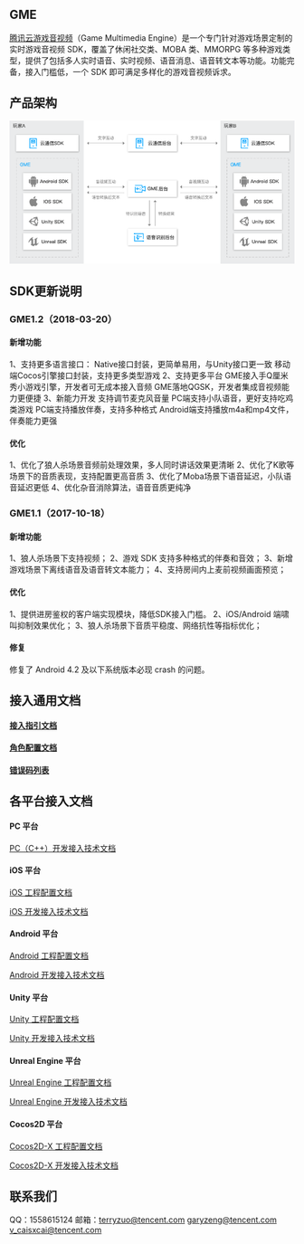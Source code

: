 ## GME
[腾讯云游戏音视频](https://cloud.tencent.com/product/tmg?idx=1)（Game Multimedia Engine）是一个专门针对游戏场景定制的实时游戏音视频 SDK，覆盖了休闲社交类、MOBA 类、MMORPG 等多种游戏类型，提供了包括多人实时语音、实时视频、语音消息、语音转文本等功能。功能完备，接入门槛低，一个 SDK 即可满足多样化的游戏音视频诉求。

## 产品架构
![image](Image/d.png)


## SDK更新说明
### GME1.2（2018-03-20）
#### 新增功能
1、支持更多语言接口：
 Native接口封装，更简单易用，与Unity接口更一致
 移动端Cocos引擎接口封装，支持更多类型游戏
2、支持更多平台
 GME接入手Q厘米秀小游戏引擎，开发者可无成本接入音频
 GME落地QGSK，开发者集成音视频能力更便捷
3、新能力开发
 支持调节麦克风音量
 PC端支持小队语音，更好支持吃鸡类游戏
 PC端支持播放伴奏，支持多种格式
 Android端支持播放m4a和mp4文件，伴奏能力更强
#### 优化
 1、优化了狼人杀场景音频前处理效果，多人同时讲话效果更清晰
 2、优化了K歌等场景下的音质表现，支持配置更高音质
 3、优化了Moba场景下语音延迟，小队语音延迟更低
 4、优化杂音消除算法，语音音质更纯净
### GME1.1（2017-10-18）
#### 新增功能
1、狼人杀场景下支持视频；
2、游戏 SDK 支持多种格式的伴奏和音效；
3、新增游戏场景下离线语音及语音转文本能力；
4、支持房间内上麦前视频画面预览；
#### 优化
1、提供进房鉴权的客户端实现模块，降低SDK接入门槛。
2、iOS/Android 端啸叫抑制效果优化；
3、狼人杀场景下音质平稳度、网络抗性等指标优化；
#### 修复
修复了 Android 4.2 及以下系统版本必现 crash 的问题。

## 接入通用文档
#### [接入指引文档](https://github.com/TencentMediaLab/GME/blob/master/GME%20Introduction.md)
#### [角色配置文档](https://github.com/TencentMediaLab/GME/blob/master/GME%20Developer%20Manual/GME%20Role%20Manual.md)
#### [错误码列表](https://github.com/TencentMediaLab/GME/blob/master/GME%20Developer%20Manual/GME%20Error%20Code.md)

## 各平台接入文档
#### PC 平台
[PC（C++）开发接入技术文档](https://github.com/TencentMediaLab/GME/blob/master/GME%20Developer%20Manual/Windows%20Developer%20Manual/C%2B%2B%20SDK%20Developer%20Manual.md)

#### iOS 平台
[iOS 工程配置文档](https://github.com/TencentMediaLab/GME/blob/master/GME%20Developer%20Manual/iOS%20Developer%20Manual/iOS%20SDK%20Project%20Configuration.md)

[iOS 开发接入技术文档](https://github.com/TencentMediaLab/GME/blob/master/GME%20Developer%20Manual/iOS%20Developer%20Manual/iOS%20SDK%20Developer%20Manual.md)

#### Android 平台
[Android 工程配置文档](https://github.com/TencentMediaLab/GME/blob/master/GME%20Developer%20Manual/Android%20Developer%20Manual/Android%20SDK%20Project%20Configuration.md)

[Android 开发接入技术文档](https://github.com/TencentMediaLab/GME/blob/master/GME%20Developer%20Manual/Android%20Developer%20Manual/Android%20SDK%20Developer%20Manual.md)

#### Unity 平台
[Unity 工程配置文档](https://github.com/TencentMediaLab/GME/blob/master/GME%20Developer%20Manual/Unity%20Developer%20Manual/Unity%20SDK%20Project%20Configuration.md)

[Unity 开发接入技术文档](https://github.com/TencentMediaLab/GME/blob/master/GME%20Developer%20Manual/Unity%20Developer%20Manual/Unity%20SDK%20Developer%20Manual.md)

#### Unreal Engine 平台
[Unreal Engine 工程配置文档](https://github.com/TencentMediaLab/GME/blob/master/GME%20Developer%20Manual/Unreal%20Engine%20Developer%20Manual/Unreal%20Engine%20SDK%20Project%20Configuration.md)

[Unreal Engine 开发接入技术文档](https://github.com/TencentMediaLab/GME/blob/master/GME%20Developer%20Manual/Unreal%20Engine%20Developer%20Manual/Unreal%20Engine%20SDK%20Developer%20Manual.md)

#### Cocos2D 平台
[Cocos2D-X 工程配置文档](https://github.com/TencentMediaLab/GME/blob/master/GME%20Developer%20Manual/Cocos2D-X%20Developer%20Manual/Cocos2d%20SDK%20Project%20Configuration.md)

[Cocos2D-X 开发接入技术文档](https://github.com/TencentMediaLab/GME/blob/master/GME%20Developer%20Manual/Cocos2D-X%20Developer%20Manual/Cocos2d%20SDK%20Developer%20Manual.md)

## 联系我们
QQ：1558615124
邮箱：terryzuo@tencent.com  garyzeng@tencent.com v_caisxcai@tencent.com